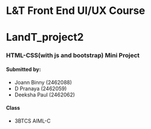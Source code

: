 # L&T Front End UI/UX Course
# LandT_project2
<h3> HTML-CSS(with js and bootstrap) Mini Project</h3>
<h4> Submitted by:</h4>
<ul>
	<li>Joann Binny (2462088)</li>
	<li>D Pranaya (2462059)</li>
	<li>Deeksha Paul (2462062)</li>
</ul>
<h4>Class</h4>
<ul>
	<li>3BTCS AIML-C</li>
</ul>
